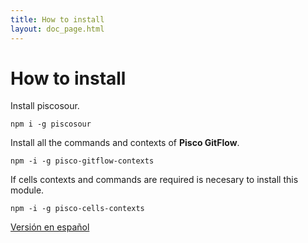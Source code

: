 ```yaml
---
title: How to install
layout: doc_page.html
---
```


# How to install

Install piscosour.

    npm i -g piscosour

Install all the commands and contexts of **Pisco GitFlow**.

    npm -i -g pisco-gitflow-contexts

If cells contexts and commands are required is necesary to install this module.

    npm -i -g pisco-cells-contexts

[Versión en español](../../es/users/get_started.html)